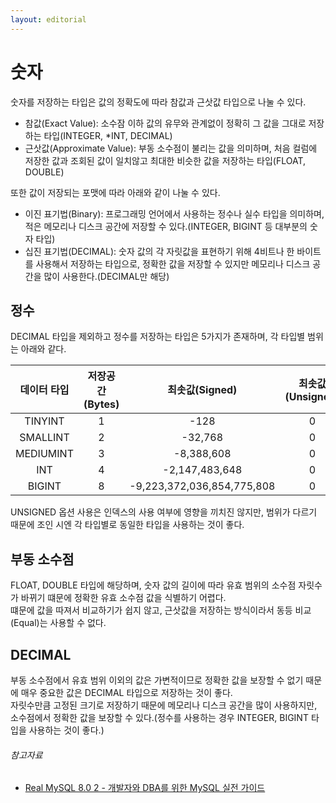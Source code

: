 ```yaml
---
layout: editorial
---
```


# 숫자

숫자를 저장하는 타입은 값의 정확도에 따라 참값과 근삿값 타입으로 나눌 수 있다.

- 참값(Exact Value): 소수잠 이하 값의 유무와 관계없이 정확히 그 값을 그대로 저장하는 타입(INTEGER, *INT, DECIMAL)
- 근삿값(Approximate Value): 부동 소수점이 불리는 값을 의미하며, 처음 컬럼에 저장한 값과 조회된 값이 일치않고 최대한 비슷한 값을 저장하는 타입(FLOAT, DOUBLE)

또한 값이 저장되는 포맷에 따라 아래와 같이 나눌 수 있다.

- 이진 표기법(Binary): 프로그래밍 언어에서 사용하는 정수나 실수 타입을 의미하며, 적은 메모리나 디스크 공간에 저장할 수 있다.(INTEGER, BIGINT 등 대부분의 숫자 타입)
- 십진 표기법(DECIMAL): 숫자 값의 각 자릿값을 표현하기 위해 4비트나 한 바이트를 사용해서 저장하는 타입으로, 정확한 값을 저장할 수 있지만 메모리나 디스크 공간을 많이 사용한다.(DECIMAL만 해당)

## 정수

DECIMAL 타입을 제외하고 정수를 저장하는 타입은 5가지가 존재하며, 각 타입별 범위는 아래와 같다.

|  데이터 타입   | 저장공간(Bytes) |        최솟값(Signed)         | 최솟값(Unsigned) |        최댓값(Signed)        |       최댓값(Unsigned)        |
|:---------:|:-----------:|:--------------------------:|:-------------:|:-------------------------:|:--------------------------:|
|  TINYINT  |      1      |            -128            |       0       |            127            |            255             |
| SMALLINT  |      2      |          -32,768           |       0       |          32,767           |           65,535           |
| MEDIUMINT |      3      |         -8,388,608         |       0       |         8,388,607         |         16,777,215         |
|    INT    |      4      |       -2,147,483,648       |       0       |       2,147,483,647       |       4,294,967,295        |
|  BIGINT   |      8      | -9,223,372,036,854,775,808 |       0       | 9,223,372,036,854,775,807 | 18,446,744,073,709,551,615 |

UNSIGNED 옵션 사용은 인덱스의 사용 여부에 영향을 끼치진 않지만, 범위가 다르기 때문에 조인 시엔 각 타입별로 동일한 타입을 사용하는 것이 좋다.

## 부동 소수점

FLOAT, DOUBLE 타입에 해당하며, 숫자 값의 길이에 따라 유효 범위의 소수점 자릿수가 바뀌기 떄문에 정확한 유효 소수점 값을 식별하기 어렵다.  
떄문에 값을 따져서 비교하기가 쉽지 않고, 근삿값을 저장하는 방식이라서 동등 비교(Equal)는 사용할 수 없다.

## DECIMAL

부동 소수점에서 유효 범위 이외의 값은 가변적이므로 정확한 값을 보장할 수 없기 때문에 매우 중요한 값은 DECIMAL 타입으로 저장하는 것이 좋다.  
자릿수만큼 고정된 크기로 저장하기 때문에 메모리나 디스크 공간을 많이 사용하지만, 소수점에서 정확한 값을 보장할 수 있다.(정수를 사용하는 경우 INTEGER, BIGINT 타입을 사용하는 것이 좋다.)

###### 참고자료

- [Real MySQL 8.0 2 - 개발자와 DBA를 위한 MySQL 실전 가이드](https://www.nl.go.kr/seoji/contents/S80100000000.do?schM=intgr_detail_view_isbn&page=1&pageUnit=10&schType=simple&schStr=Real+MySql+8.0&isbn=9791158392727&cipId=228440238%2C)